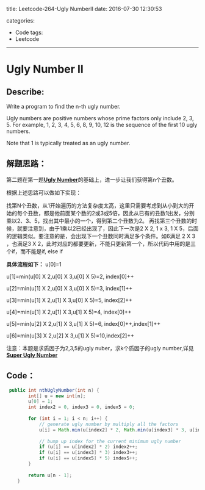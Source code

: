 title: Leetcode-264-Ugly NumberII
date: 2016-07-30 12:30:53

categories: 
- Code
tags:
- Leetcode

---


# Ugly Number II

## Describe:

Write a program to find the n-th ugly number.

Ugly numbers are positive numbers whose prime factors only include 2, 3, 5. For example, 1, 2, 3, 4, 5, 6, 8, 9, 10, 12 is the sequence of the first 10 ugly numbers.

Note that 1 is typically treated as an ugly number.


<!-- more --> 

## 解题思路：

第二题在第一题[**Ugly Number**](http://zyy1314.com/2016/07/30/leetcode263/)的基础上，进一步让我们获得第n个丑数。

根据上述思路可以做如下实现：

找第N个丑数，从1开始遍历的方法复杂度太高，这里只需要考虑到从小到大的开始的每个丑数，都是他前面某个数的2或3或5倍，因此从已有的丑数1出发，分别乘以2、3、5，找出其中最小的一个，得到第二个丑数为2。
再找第三个丑数的时候，就要注意到，由于1乘以2已经出现了，因此下一次是2 X 2, 1 x 3, 1 X 5，后面的逻辑类似。要注意的是，会出现下一个丑数同时满足多个条件。如6满足 2 X 3 ，也满足3 X 2，此时对应的都要更新，不能只更新第一个，所以代码中用的是三个if，而不能是if,  else if

**具体流程如下：**
u[0]=1

u[1]=min(u[0] X 2,u[0] X 3,u[0] X 5)=2,	index[0]++

u[2]=min(u[1] X 2,u[0] X 3,u[0] X 5)=3,	index[1]++

u[3]=min(u[1] X 2,u[1] X 3,u[0] X 5)=5,	index[2]++

u[4]=min(u[1] X 2,u[1] X 3,u[1] X 5)=4,	index[0]++

u[5]=min(u[2] X 2,u[1] X 3,u[1] X 5)=6,	index[0]++,index[1]++

u[6]=min(u[3] X 2,u[2] X 3,u[1] X 5)=10,index[2]++


注意：本题是求质因子为2,3,5的ugly nuber，求k个质因子的ugly number,详见[**Super Ugly Number**](http://zyy1314.com/2016/07/30/leetcode313/)

## Code：
 

```java
 public int nthUglyNumber(int n) {
	    int[] u = new int[n];
	    u[0] = 1;
	    int index2 = 0, index3 = 0, index5 = 0;
	    
	    for (int i = 1; i < n; i++) {
	        // generate ugly number by multiply all the factors
	        u[i] = Math.min(u[index2] * 2, Math.min(u[index3] * 3, u[index5] * 5));
	        
	        // bump up index for the current minimum ugly number 
	        if (u[i] == u[index2] * 2) index2++;
	        if (u[i] == u[index3] * 3) index3++;
	        if (u[i] == u[index5] * 5) index5++;
	    }
	    
	    return u[n - 1];
	}
```